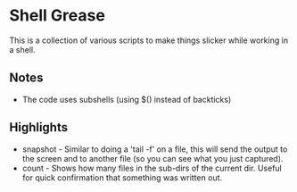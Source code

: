 # Shell Grease
This is a collection of various scripts to make things slicker while working in a shell.

## Notes
 * The code uses subshells (using $() instead of backticks)

## Highlights
 * snapshot - Similar to doing a 'tail -f' on a file, this will send the output to the screen and to another file (so you can see what you just captured).
 * count - Shows how many files in the sub-dirs of the current dir. Useful for quick confirmation that something was written out.
            